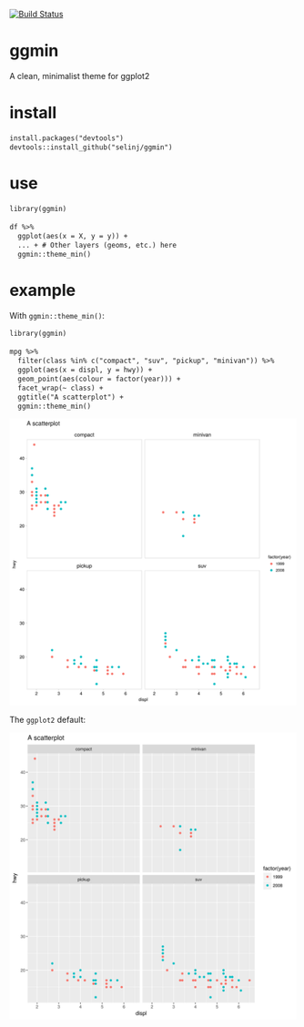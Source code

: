 [![Build Status](https://travis-ci.org/sjessa/ggmin.svg?branch=master)](https://travis-ci.org/sjessa/ggmin)

# ggmin
A clean, minimalist theme for ggplot2


# install
```
install.packages("devtools")  
devtools::install_github("selinj/ggmin")
```

# use
```
library(ggmin)

df %>%
  ggplot(aes(x = X, y = y)) +
  ... + # Other layers (geoms, etc.) here
  ggmin::theme_min()

```

# example

With `ggmin::theme_min()`:
```
library(ggmin)

mpg %>% 
  filter(class %in% c("compact", "suv", "pickup", "minivan")) %>% 
  ggplot(aes(x = displ, y = hwy)) +
  geom_point(aes(colour = factor(year))) +
  facet_wrap(~ class) +
  ggtitle("A scatterplot") +
  ggmin::theme_min()

```
![](fig/mpg.png)


The `ggplot2` default:

![](fig/mpg_default.png)

